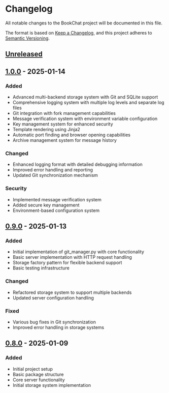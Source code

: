 # Changelog

All notable changes to the BookChat project will be documented in this file.

The format is based on [Keep a Changelog](https://keepachangelog.com/en/1.0.0/),
and this project adheres to [Semantic Versioning](https://semver.org/spec/v2.0.0.html).

## [Unreleased]

## [1.0.0] - 2025-01-14
### Added
- Advanced multi-backend storage system with Git and SQLite support
- Comprehensive logging system with multiple log levels and separate log files
- Git integration with fork management capabilities
- Message verification system with environment variable configuration
- Key management system for enhanced security
- Template rendering using Jinja2
- Automatic port finding and browser opening capabilities
- Archive management system for message history

### Changed
- Enhanced logging format with detailed debugging information
- Improved error handling and reporting
- Updated Git synchronization mechanism

### Security
- Implemented message verification system
- Added secure key management
- Environment-based configuration system

## [0.9.0] - 2025-01-13
### Added
- Initial implementation of git_manager.py with core functionality
- Basic server implementation with HTTP request handling
- Storage factory pattern for flexible backend support
- Basic testing infrastructure

### Changed
- Refactored storage system to support multiple backends
- Updated server configuration handling

### Fixed
- Various bug fixes in Git synchronization
- Improved error handling in storage systems

## [0.8.0] - 2025-01-09
### Added
- Initial project setup
- Basic package structure
- Core server functionality
- Initial storage system implementation

[Unreleased]: https://github.com/yourusername/bookchat/compare/v1.0.0...HEAD
[1.0.0]: https://github.com/yourusername/bookchat/compare/v0.9.0...v1.0.0
[0.9.0]: https://github.com/yourusername/bookchat/compare/v0.8.0...v0.9.0
[0.8.0]: https://github.com/yourusername/bookchat/releases/tag/v0.8.0
